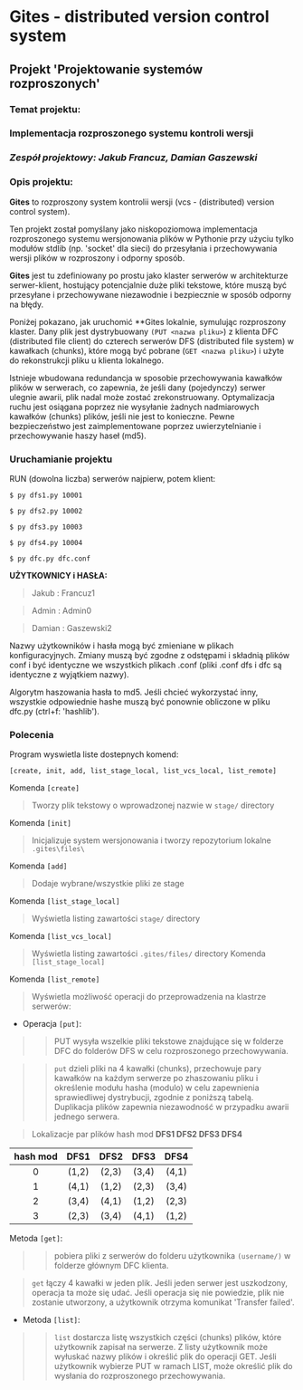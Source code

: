 # **Gites** - distributed version control system  
## Projekt 'Projektowanie systemów rozproszonych' 
### Temat projektu:
### **Implementacja rozproszonego systemu kontroli wersji**
### _Zespół projektowy: Jakub Francuz, Damian Gaszewski_

### Opis projektu:

**Gites** to rozproszony system kontrolii wersji 
(vcs - (distributed) version control system).

Ten projekt został pomyślany jako niskopoziomowa implementacja rozproszonego systemu wersjonowania plików w Pythonie przy użyciu tylko modułów stdlib (np. 'socket' dla sieci) do przesyłania i przechowywania wersji plików w rozproszony i odporny sposób.

**Gites** jest tu zdefiniowany po prostu jako klaster serwerów w architekturze serwer-klient, hostujący potencjalnie duże pliki tekstowe, które muszą być przesyłane i przechowywane niezawodnie i bezpiecznie w sposób odporny na błędy.

Poniżej pokazano, jak uruchomić **Gites lokalnie, symulując rozproszony klaster. Dany plik jest dystrybuowany `(PUT <nazwa pliku>`) z klienta DFC (distributed file client) do czterech serwerów DFS (distributed file system) w kawałkach (chunks), które mogą być pobrane (`GET <nazwa pliku>`) i użyte do rekonstrukcji pliku u klienta lokalnego.

Istnieje wbudowana redundancja w sposobie przechowywania kawałków plików w serwerach, co zapewnia, że jeśli dany (pojedynczy) serwer ulegnie awarii, plik nadal może zostać zrekonstruowany. Optymalizacja ruchu jest osiągana poprzez nie wysyłanie żadnych nadmiarowych kawałków (chunks) plików, jeśli nie jest to konieczne. Pewne bezpieczeństwo jest zaimplementowane poprzez uwierzytelnianie i przechowywanie haszy haseł (md5).

### **Uruchamianie** **projektu**

RUN (dowolna liczba) serwerów najpierw, potem klient:

`$ py dfs1.py 10001`

`$ py dfs2.py 10002`

`$ py dfs3.py 10003`

`$ py dfs4.py 10004`

`$ py dfc.py dfc.conf`

**UŻYTKOWNICY i HASŁA:**

>Jakub : Francuz1

>Admin : Admin0

>Damian : Gaszewski2

Nazwy użytkowników i hasła mogą być zmieniane w plikach konfiguracyjnych. Zmiany muszą być zgodne z odstępami i składnią plików conf i być identyczne we wszystkich plikach .conf (pliki .conf dfs i dfc są identyczne z wyjątkiem nazwy).

Algorytm haszowania hasła to md5. Jeśli chcieć wykorzystać inny, wszystkie odpowiednie hashe muszą być ponownie obliczone w pliku dfc.py (ctrl+f: 'hashlib').

### **Polecenia**
Program wyswietla liste dostepnych komend:

`[create, init, add, list_stage_local, list_vcs_local, list_remote]`

Komenda `[create]`
> Tworzy plik tekstowy o wprowadzonej nazwie w `stage/` directory  

Komenda `[init]`
> Inicjalizuje system wersjonowania i tworzy repozytorium lokalne `.gites\files\`

Komenda `[add]`
> Dodaje wybrane/wszystkie pliki ze stage

Komenda `[list_stage_local]`
> Wyświetla listing zawartości `stage/` directory 

Komenda `[list_vcs_local]`
> Wyświetla listing zawartości `.gites/files/` directory 
Komenda `[list_stage_local]`

Komenda `[list_remote]`
> Wyświetla możliwość operacji do przeprowadzenia na klastrze serwerów:

- Operacja `[put]`:
>>PUT wysyła wszelkie pliki tekstowe znajdujące się w folderze DFC do folderów DFS w celu rozproszonego przechowywania.

>>`put` dzieli pliki na 4 kawałki (chunks), przechowuje pary kawałków na każdym serwerze po zhaszowaniu pliku i określenie modułu hasha (modulo) w celu zapewnienia sprawiedliwej dystrybucji, zgodnie z poniższą tabelą. Duplikacja plików zapewnia niezawodność w przypadku awarii jednego serwera.

>Lokalizacje par plików
hash mod **DFS1 DFS2 DFS3 DFS4**

|hash mod|DFS1|DFS2|DFS3|DFS4|
|:--:|:-----:|:-----:|:-----:|:-----:|
| 0  | (1,2) | (2,3) | (3,4) | (4,1) | 
| 1  | (4,1) | (1,2) | (2,3) | (3,4) |
| 2  | (3,4) | (4,1) | (1,2) | (2,3) |
| 3  | (2,3) | (3,4) | (4,1) | (1,2) |

Metoda `[get]`:

>>pobiera pliki z serwerów do folderu użytkownika `(username/)` w folderze głównym DFC klienta.

>`get` łączy 4 kawałki w jeden plik. Jeśli jeden serwer jest uszkodzony, operacja ta może się udać. Jeśli operacja się nie powiedzie, plik nie zostanie utworzony, a użytkownik otrzyma komunikat 'Transfer failed'.

- Metoda `[list]`:
>>`list` dostarcza listę wszystkich części (chunks) plików, które użytkownik zapisał na serwerze. Z listy użytkownik może wyłuskać nazwy plików i określić plik do operacji GET. Jeśli użytkownik wybierze PUT w ramach LIST, może określić plik do wysłania do rozproszonego przechowywania.






























